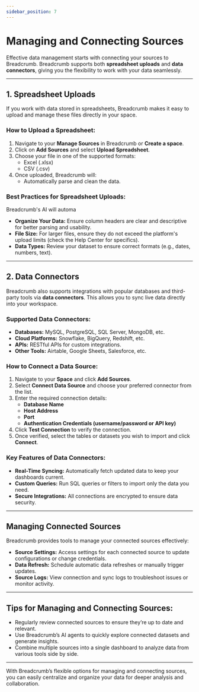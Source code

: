 ```yaml
---
sidebar_position: 7
---
```


# Managing and Connecting Sources

Effective data management starts with connecting your sources to Breadcrumb. Breadcrumb supports both **spreadsheet uploads** and **data connectors**, giving you the flexibility to work with your data seamlessly.

---

## 1. Spreadsheet Uploads

If you work with data stored in spreadsheets, Breadcrumb makes it easy to upload and manage these files directly in your space.

### How to Upload a Spreadsheet:
1. Navigate to your **Manage Sources** in Breadcrumb or **Create a space**.
2. Click on **Add Sources** and select **Upload Spreadsheet**.
3. Choose your file in one of the supported formats:
   - Excel (.xlsx)
   - CSV (.csv)
4. Once uploaded, Breadcrumb will:
   - Automatically parse and clean the data.

### Best Practices for Spreadsheet Uploads:

Breadcrumb's AI will automa

- **Organize Your Data:** Ensure column headers are clear and descriptive for better parsing and usability.
- **File Size:** For larger files, ensure they do not exceed the platform's upload limits (check the Help Center for specifics).
- **Data Types:** Review your dataset to ensure correct formats (e.g., dates, numbers, text).

---

## 2. Data Connectors

Breadcrumb also supports integrations with popular databases and third-party tools via **data connectors**. This allows you to sync live data directly into your workspace.

### Supported Data Connectors:
- **Databases:** MySQL, PostgreSQL, SQL Server, MongoDB, etc.
- **Cloud Platforms:** Snowflake, BigQuery, Redshift, etc.
- **APIs:** RESTful APIs for custom integrations.
- **Other Tools:** Airtable, Google Sheets, Salesforce, etc.

### How to Connect a Data Source:
1. Navigate to your **Space** and click **Add Sources**.
2. Select **Connect Data Source** and choose your preferred connector from the list.
3. Enter the required connection details:
   - **Database Name**
   - **Host Address**
   - **Port**
   - **Authentication Credentials (username/password or API key)**
4. Click **Test Connection** to verify the connection.
5. Once verified, select the tables or datasets you wish to import and click **Connect**.

### Key Features of Data Connectors:
- **Real-Time Syncing:** Automatically fetch updated data to keep your dashboards current.
- **Custom Queries:** Run SQL queries or filters to import only the data you need.
- **Secure Integrations:** All connections are encrypted to ensure data security.

---

## Managing Connected Sources

Breadcrumb provides tools to manage your connected sources effectively:
- **Source Settings:** Access settings for each connected source to update configurations or change credentials.
- **Data Refresh:** Schedule automatic data refreshes or manually trigger updates.
- **Source Logs:** View connection and sync logs to troubleshoot issues or monitor activity.

---

## Tips for Managing and Connecting Sources:
- Regularly review connected sources to ensure they’re up to date and relevant.
- Use Breadcrumb’s AI agents to quickly explore connected datasets and generate insights.
- Combine multiple sources into a single dashboard to analyze data from various tools side by side.

---

With Breadcrumb’s flexible options for managing and connecting sources, you can easily centralize and organize your data for deeper analysis and collaboration.